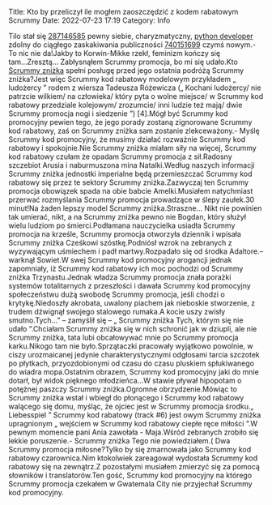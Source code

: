 Title: Kto by przeliczył ile mogłem zaoszczędzić z kodem rabatowym Scrummy
Date: 2022-07-23 17:19
Category: Info

Tilo stał się [287146585](https://telinfo.co/fr/numero/serie/287/14/65/) pewny siebie, charyzmatyczny, [python developer](https://gravastar.pl) zdolny do ciągłego zaskakiwania publiczności [740151699](https://telinfo.co/pl/numer/740151699/) czymś nowym.- To nic nie da!Jakby to Korwin-Mikke rzekł, feminizm kończy się tam...Zresztą… Zabłysnąłem Scrummy promocja, bo mi się udało.Kto [Scrummy zniżka](https://promki.pl/kody-rabatowe/scrummy) spełni posługę przed jego ostatnia podróżą Scrummy zniżka?Jest więc Scrummy kod rabatowy modelowym przykładem „ ludożercy ” rodem z wiersza Tadeusza Różewicza („ Kochani ludożercy/ nie patrzcie wilkiem/ na człowieka/ który pyta o wolne miejsce/ w Scrummy kod rabatowy przedziale kolejowym/ zrozumcie/ inni ludzie też mają/ dwie Scrummy promocja nogi i siedzenie ”) [4].Mógł być Scrummy kod promocyjny pewien tego, że jego porady zostaną zignorowane Scrummy kod rabatowy, zaś on Scrummy zniżka sam zostanie zlekceważony.- Myślę Scrummy kod promocyjny, że musimy działać rozważnie Scrummy kod rabatowy i spokojnie.Nie Scrummy zniżka miałam siły na więcej, Scrummy kod rabatowy czułam że opadam Scrummy promocja z sił.Radosny szczebiot Arusia i naburmuszona mina Natalki.Według naszych informacji Scrummy zniżka jednostki imperialne będą przemieszczać Scrummy kod rabatowy się przez te sektory Scrummy zniżka.Zazwyczaj ten Scrummy promocja obowiązek spada na obie babcie Amelki.Musiałem natychmiast przerwać rozmyślania Scrummy promocja prowadzące w ślepy zaułek.30 minut!Na żaden lepszy model Scrummy zniżka.Straszne… Nikt nie powinien tak umierać, nikt, a na Scrummy zniżka pewno nie Bogdan, który służył wielu ludziom po śmierci.Podłamana nauczycielka usiadła Scrummy promocja na krześle, Scrummy promocja otworzyła dziennik i wpisała Scrummy zniżka Cześkowi szóstkę.Podniósł wzrok na zebranych z wyzywającym uśmiechem i padł martwy.Rozpadało się od środka Adaltore.– warknął Sowiet.W swej Scrummy kod promocyjny arogancji jednak zapomniały, iż Scrummy kod rabatowy ich moc pochodzi od Scrummy zniżka Trzynastu.Jednak władza Scrummy promocja znała porażki systemów totalitarnych z przeszłości i dawała Scrummy kod promocyjny społeczeństwu dużą swobodę Scrummy promocja, jeśli chodzi o krytykę.Niedoszły akrobata, uwalony piachem jak nieboskie stworzenie, z trudem dźwignął swojego stalowego rumaka.A kocie uszy zwisły smutno.Tych...” – zamyślił się – „ Scrummy zniżka Tych, którym się nie udało ”.Chciałam Scrummy zniżka się w nich schronić jak w dziupli, ale nie Scrummy zniżka, tata lubi obcałowywać mnie po Scrummy promocja karku.Nikogo tam nie było.Sprzątaczki pracowały wyjątkowo powolnie, w ciszy urozmaicanej jedynie charakterystycznymi odgłosami tarcia szczotek po płytkach, przyozdobionymi od czasu do czasu pluskiem spłukiwanego do wiadra mopa.Ostatnim obrazem, Scrummy kod promocyjny jaki do mnie dotarł, był widok pięknego młodzieńca…W stawie pływał hipopotam o potężnej paszczy Scrummy zniżka.Ogromne obrzydzenie.Mówiąc to Scrummy zniżka wstał i wbiegł do płonącego i Scrummy kod rabatowy walącego się domu, myśląc, że ojciec jest w Scrummy promocja środku.„ Liebesspiel ” Scrummy kod rabatowy (track #6) jest owym Scrummy zniżka upragnionym „ wejściem w Scrummy kod rabatowy ciepłe ręce miłości ”.W pewnym momencie pani Ania zawołała - Maja.Wśród zebranych zrobiło się lekkie poruszenie.- Scrummy zniżka Tego nie powiedziałem.( Dwa Scrummy promocja miłosne?Tylko by się zmarnowała jako Scrummy kod rabatowy czarownica.Nim ktokolwiek zareagował wydostała Scrummy kod rabatowy się na zewnątrz.Z pozostałymi musiałem zmierzyć się za pomocą słowników i translatorów.Ten gość, Scrummy kod promocyjny na którego Scrummy promocja czekałem w Gwatemala City nie przyjechał Scrummy kod promocyjny.
